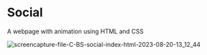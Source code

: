 # Social
A webpage with animation using  HTML and CSS

![screencapture-file-C-BS-social-index-html-2023-08-20-13_12_44](https://github.com/KomalR2003/Social/assets/138985585/df750d2a-9a58-4619-893f-5647cc7142ee)

